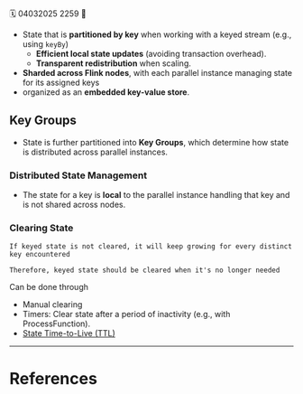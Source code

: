 🗓️ 04032025 2259
📎

- State that is **partitioned by key** when working with a keyed stream (e.g., using `keyBy`)
	- **Efficient local state updates** (avoiding transaction overhead).
    - **Transparent redistribution** when scaling.
- **Sharded across Flink nodes**, with each parallel instance managing state for its assigned keys
- organized as an **embedded key-value store**.

## Key Groups
- State is further partitioned into **Key Groups**, which determine how state is distributed across parallel instances.

### **Distributed State Management**
- The state for a key is **local** to the parallel instance handling that key and is not shared across nodes.

### Clearing State
```ad-warning
If keyed state is not cleared, it will keep growing for every distinct key encountered

Therefore, keyed state should be cleared when it's no longer needed

```

Can be done through
- Manual clearing
- Timers: Clear state after a period of inactivity (e.g., with ProcessFunction).
- [State Time-to-Live (TTL)](https://nightlies.apache.org/flink/flink-docs-release-1.20/docs/dev/datastream/fault-tolerance/state/#state-time-to-live-ttl) 


---
# References
